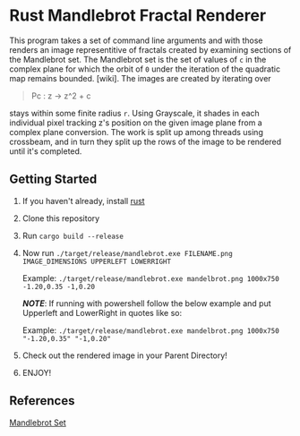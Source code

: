 # Rust Mandlebrot Fractal Renderer

This program takes a set of command line arguments and with those
renders an image representitive of fractals created by examining 
sections of the Mandlebrot set. The Mandlebrot set is the set of
values of `c` in the complex plane for which the orbit of `0` under
the iteration of the quadratic map remains bounded. [wiki]. 
The images are created by iterating over
> Pc : z -> z^2 + c

stays within some finite radius `r`.
Using Grayscale, it shades in each individual pixel
tracking z's position on the given image plane from a complex plane
conversion. The work is split up among threads using crossbeam, and 
in turn they split up the rows of the image to be rendered until it's
completed.


## Getting Started
1. If you haven't already, install [rust](https://www.rust-lang.org/tools/install)
2. Clone this repository 
3. Run `cargo build --release`
4. Now run `./target/release/mandlebrot.exe FILENAME.png IMAGE_DIMENSIONS UPPERLEFT LOWERRIGHT`
   
   Example: `./target/release/mandlebrot.exe mandelbrot.png 1000x750 -1.20,0.35 -1,0.20`
   
   ***NOTE***: If running with powershell follow the below example and put Upperleft and LowerRight in quotes like so:
   
   Example: `./target/release/mandlebrot.exe mandelbrot.png 1000x750 "-1.20,0.35" "-1,0.20"`
   
5. Check out the rendered image in your Parent Directory!
6.  ENJOY!

## References
[Mandlebrot Set](https://en.wikipedia.org/wiki/Mandelbrot_set)
